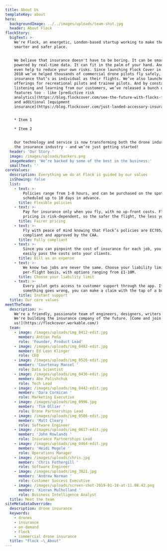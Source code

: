 ```yaml
---
title: About Us
templateKey: about
hero:
  backgroundImage: ../../images/uploads/team-shot.jpg
  header: About Flock
flockStory:
  bigText: >-
    We're Flock, an energetic, London-based startup working to make the world a
    smarter and safer place.


    We believe that insurance doesn't have to be boring. It can be smart, and
    powered by real-time data. It can fit in the palm of your hand. And it can
    even help to reduce your own risks. Since launching Flock Cover in January
    2018 we’ve helped thousands of commercial drone pilots fly safely, with
    insurance that’s as individual as their flights. We’ve also launched
    offerings for recreational pilots and trainee pilots. And by constantly
    listening and learning from our customers, we’ve released a bunch of cool
    features too - like [predictive risk
    analytics](https://blog.flockcover.com/see-the-future-with-flocks-flight-planning-tool-1507e2de5c81),
    and additional [equipment
    insurance](https://blog.flockcover.com/just-landed-accessory-insurance-627b04c985bd).


    * Item 1

    * Item 2


    Our technology and service is now transforming both the drone industry and
    the insurance industry - and we’re just getting started!
  header: 'Our Story '
  image: /images/uploads/backers.png
  imageHeader: 'We’re backed by some of the best in the business:'
  smallText: ''
coreValues:
  description: Everything we do at Flock is guided by our values
  isShowing: false
  list:
    - text: >-
        Policies range from 1-8 hours, and can be purchased on the spot, or
        scheduled up to 10 days in advance.
      title: Flexible policies
    - text: >-
        Pay for insurance only when you fly, with no up-front costs. Flock’s
        pricing is risk-dependent, so the safer the flight, the less you pay.
      title: Fairer pricing
    - text: >-
        Fly with peace of mind knowing that Flock’s policies are EC785/2004
        compliant and approved by the CAA.
      title: Fully compliant
    - text: >-
        Since you can pinpoint the cost of insurance for each job, you can
        easily pass the costs onto your clients.
      title: Bill as an expense
    - text: >-
        We know two jobs are never the same. Choose your liability limit on a
        per-flight basis, with options ranging from £1-10M.
      title: Choose your liability limit
    - text: >-
        Every pilot gets access to customer support through the app. If
        something goes wrong, you can make a claim with the tap of a button
      title: Instant support
  title: Our core values
meetTheTeam:
  description: >-
    We're a friendly, passionate team of engineers, designers, writers and more.
    We're building the insurance company of the future. [Come and join
    us!](https://flockcover.workable.com/)
  team:
    - image: /images/uploads/img_0412-edit.jpg
      member: Antton Peña
      role: 'Founder, Product Lead'
    - image: /images/uploads/img_0482-edit.jpg
      member: Ed Leon Klinger
      role: CEO
    - image: /images/uploads/img_0526-edit.jpg
      member: 'Courtenay Mansel '
      role: Data Scientist
    - image: /images/uploads/img_0436-edit.jpg
      member: Abe Polishchuk
      role: Tech Lead
    - image: /images/uploads/img_0442-edit.jpg
      member: 'Dara Cormican '
      role: Marketing Executive
    - image: /images/uploads/img_0996.jpg
      member: 'Tim Ollier '
      role: Drone Partnerships Lead
    - image: /images/uploads/img_0586-edit.jpg
      member: 'Matt Cleary '
      role: Software Engineer
    - image: /images/uploads/img_0617-edit.jpg
      member: 'John Rowlands '
      role: Insurance Partnerships Lead
    - image: /images/uploads/img_0464-edit.jpg
      member: 'Heidi Megele '
      role: Operations Manager
    - image: /images/uploads/chris.jpg
      member: 'Chris Fothergill '
      role: Software Engineer
    - image: /images/uploads/img_3821.jpg
      member: 'Andrew Norman '
      role: Customer Success Executive
    - image: /images/uploads/screen-shot-2019-01-10-at-11.08.42.png
      member: 'Kieran Mulholland '
      role: Business Intelligence Analyst
  title: Meet the team
siteMetadataOverride:
  description: drone insurance
  keywords:
    - drones
    - insurance
    - on-demand
    - Flock
    - commercial drone insurance
  title: "Flock –\_About"
---
```


